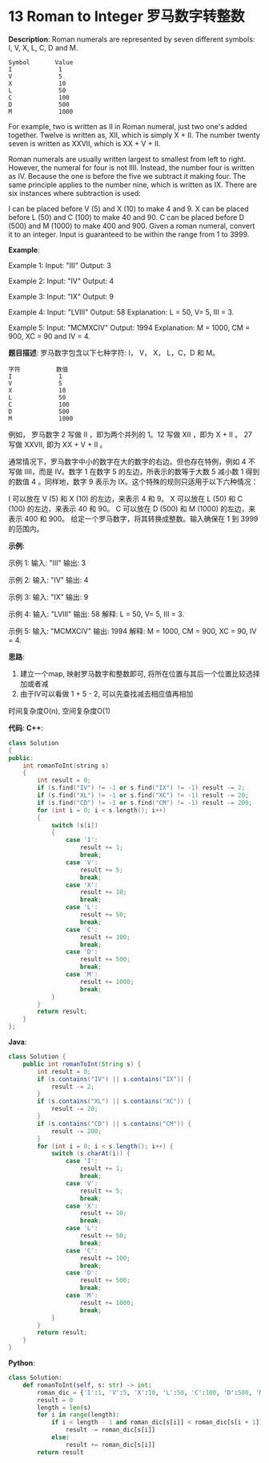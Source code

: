 # 13 Roman to Integer 罗马数字转整数

__Description__:
Roman numerals are represented by seven different symbols: I, V, X, L, C, D and M.

```text
Symbol       Value
I             1
V             5
X             10
L             50
C             100
D             500
M             1000
```

For example, two is written as II in Roman numeral, just two one's added together. Twelve is written as, XII, which is simply X + II. The number twenty seven is written as XXVII, which is XX + V + II.

Roman numerals are usually written largest to smallest from left to right. However, the numeral for four is not IIII. Instead, the number four is written as IV. Because the one is before the five we subtract it making four. The same principle applies to the number nine, which is written as IX. There are six instances where subtraction is used:

I can be placed before V (5) and X (10) to make 4 and 9.
X can be placed before L (50) and C (100) to make 40 and 90.
C can be placed before D (500) and M (1000) to make 400 and 900.
Given a roman numeral, convert it to an integer. Input is guaranteed to be within the range from 1 to 3999.

__Example__:

Example 1:
Input: "III"
Output: 3

Example 2:
Input: "IV"
Output: 4

Example 3:
Input: "IX"
Output: 9

Example 4:
Input: "LVIII"
Output: 58
Explanation: L = 50, V= 5, III = 3.

Example 5:
Input: "MCMXCIV"
Output: 1994
Explanation: M = 1000, CM = 900, XC = 90 and IV = 4.

__题目描述__:
罗马数字包含以下七种字符: I， V， X， L，C，D 和 M。

```text
字符          数值
I             1
V             5
X             10
L             50
C             100
D             500
M             1000
```

例如， 罗马数字 2 写做 II ，即为两个并列的 1。12 写做 XII ，即为 X + II 。 27 写做  XXVII, 即为 XX + V + II 。

通常情况下，罗马数字中小的数字在大的数字的右边。但也存在特例，例如 4 不写做 IIII，而是 IV。数字 1 在数字 5 的左边，所表示的数等于大数 5 减小数 1 得到的数值 4 。同样地，数字 9 表示为 IX。这个特殊的规则只适用于以下六种情况：

I 可以放在 V (5) 和 X (10) 的左边，来表示 4 和 9。
X 可以放在 L (50) 和 C (100) 的左边，来表示 40 和 90。
C 可以放在 D (500) 和 M (1000) 的左边，来表示 400 和 900。
给定一个罗马数字，将其转换成整数。输入确保在 1 到 3999 的范围内。

__示例__:

示例 1:
输入: "III"
输出: 3

示例 2:
输入: "IV"
输出: 4

示例 3:
输入: "IX"
输出: 9

示例 4:
输入: "LVIII"
输出: 58
解释: L = 50, V= 5, III = 3.

示例 5:
输入: "MCMXCIV"
输出: 1994
解释: M = 1000, CM = 900, XC = 90, IV = 4.

__思路__:

1. 建立一个map, 映射罗马数字和整数即可, 将所在位置与其后一个位置比较选择加或者减
2. 由于IV可以看做 1 + 5 - 2, 可以先查找减去相应值再相加

时间复杂度O(n), 空间复杂度O(1)

__代码__:
__C++__:

```C++
class Solution 
{
public:
    int romanToInt(string s) 
    {
        int result = 0;
        if (s.find("IV") != -1 or s.find("IX") != -1) result -= 2;
        if (s.find("XL") != -1 or s.find("XC") != -1) result -= 20;
        if (s.find("CD") != -1 or s.find("CM") != -1) result -= 200;
        for (int i = 0; i < s.length(); i++) 
        {
            switch (s[i]) 
            {
                case 'I':
                    result += 1;
                    break;
                case 'V':
                    result += 5;
                    break;
                case 'X':
                    result += 10;
                    break;
                case 'L':
                    result += 50;
                    break;
                case 'C':
                    result += 100;
                    break;
                case 'D':
                    result += 500;
                    break;
                case 'M':
                    result += 1000;
                    break;
            }
        }
        return result;
    }
};
```

__Java__:

```Java
class Solution {
    public int romanToInt(String s) {
        int result = 0;
        if (s.contains("IV") || s.contains("IX")) {
            result -= 2;
        }
        if (s.contains("XL") || s.contains("XC")) {
            result -= 20;
        }
        if (s.contains("CD") || s.contains("CM")) {
            result -= 200;
        }
        for (int i = 0; i < s.length(); i++) {
            switch (s.charAt(i)) {
                case 'I':
                    result += 1;
                    break;
                case 'V':
                    result += 5;
                    break;
                case 'X':
                    result += 10;
                    break;
                case 'L':
                    result += 50;
                    break;
                case 'C':
                    result += 100;
                    break;
                case 'D':
                    result += 500;
                    break;
                case 'M':
                    result += 1000;
                    break;
            }
        }
        return result;
    }
}
```

__Python__:

```Python
class Solution:
    def romanToInt(self, s: str) -> int:
        roman_dic = {'I':1, 'V':5, 'X':10, 'L':50, 'C':100, 'D':500, 'M':1000}
        result = 0
        length = len(s)
        for i in range(length):
            if i < length - 1 and roman_dic[s[i]] < roman_dic[s[i + 1]]:
                result -= roman_dic[s[i]]
            else:
                result += roman_dic[s[i]]
        return result
```
